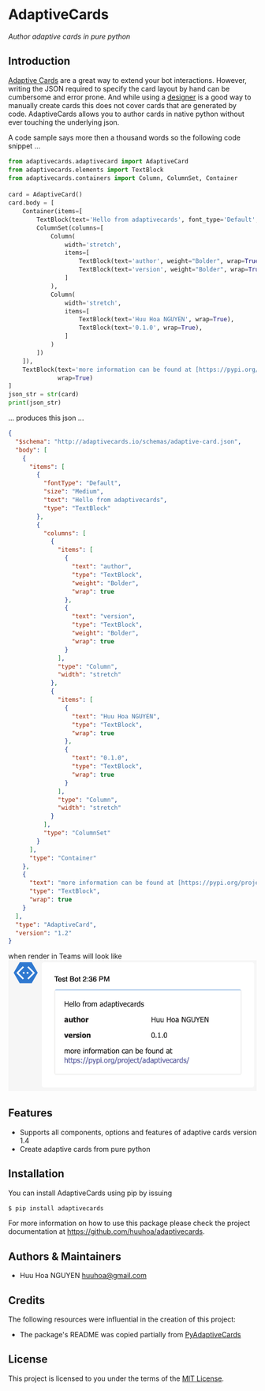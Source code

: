 # AdaptiveCards

*Author adaptive cards in pure python*


## Introduction 

[Adaptive Cards](https://adaptivecards.io/) are a great way to extend your bot interactions. However, writing the JSON required to specify the card layout by hand can be cumbersome and error prone. And while using a [designer](https://adaptivecards.io/designer/) is a good way to manually create cards this does not cover cards that are generated by code. AdaptiveCards allows you to author cards in native python without ever touching the underlying json.

A code sample says more then a thousand words so the following code snippet ...

```python
from adaptivecards.adaptivecard import AdaptiveCard
from adaptivecards.elements import TextBlock
from adaptivecards.containers import Column, ColumnSet, Container

card = AdaptiveCard()
card.body = [
    Container(items=[
        TextBlock(text='Hello from adaptivecards', font_type='Default', size='Medium'),
        ColumnSet(columns=[
            Column(
                width='stretch',
                items=[
                    TextBlock(text='author', weight="Bolder", wrap=True),
                    TextBlock(text='version', weight="Bolder", wrap=True),
                ]
            ),
            Column(
                width='stretch',
                items=[
                    TextBlock(text='Huu Hoa NGUYEN', wrap=True),
                    TextBlock(text='0.1.0', wrap=True),
                ]
            )
        ])
    ]),
    TextBlock(text='more information can be found at [https://pypi.org/project/adaptivecards/](https://pypi.org/project/adaptivecards/)',
              wrap=True)
]
json_str = str(card)
print(json_str)
```

... produces this json ...

```json
{
  "$schema": "http://adaptivecards.io/schemas/adaptive-card.json",
  "body": [
    {
      "items": [
        {
          "fontType": "Default",
          "size": "Medium",
          "text": "Hello from adaptivecards",
          "type": "TextBlock"
        },
        {
          "columns": [
            {
              "items": [
                {
                  "text": "author",
                  "type": "TextBlock",
                  "weight": "Bolder",
                  "wrap": true
                },
                {
                  "text": "version",
                  "type": "TextBlock",
                  "weight": "Bolder",
                  "wrap": true
                }
              ],
              "type": "Column",
              "width": "stretch"
            },
            {
              "items": [
                {
                  "text": "Huu Hoa NGUYEN",
                  "type": "TextBlock",
                  "wrap": true
                },
                {
                  "text": "0.1.0",
                  "type": "TextBlock",
                  "wrap": true
                }
              ],
              "type": "Column",
              "width": "stretch"
            }
          ],
          "type": "ColumnSet"
        }
      ],
      "type": "Container"
    },
    {
      "text": "more information can be found at [https://pypi.org/project/adaptivecards/](https://pypi.org/project/adaptivecards/)",
      "type": "TextBlock",
      "wrap": true
    }
  ],
  "type": "AdaptiveCard",
  "version": "1.2"
}
```

when render in Teams will look like
![screenshot example 1](docs/assets/readme_example1.png)

## Features

- Supports all components, options and features of adaptive cards version 1.4
- Create adaptive cards from pure python

## Installation

You can install AdaptiveCards using pip by issuing

```bash
$ pip install adaptivecards
```

For more information on how to use this package please check the project documentation at https://github.com/huuhoa/adaptivecards.

## Authors & Maintainers

- Huu Hoa NGUYEN <huuhoa@gmail.com>

## Credits

The following resources were influential in the creation of this project:

- The package's README was copied partially from [PyAdaptiveCards](https://github.com/CiscoSE/pyadaptivecards)

## License

This project is licensed to you under the terms of the [MIT License](./LICENSE).
